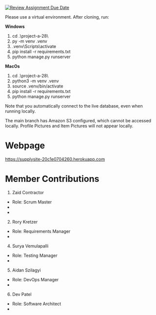 [![Review Assignment Due Date](https://classroom.github.com/assets/deadline-readme-button-22041afd0340ce965d47ae6ef1cefeee28c7c493a6346c4f15d667ab976d596c.svg)](https://classroom.github.com/a/hLqvXyMi)

Please use a virtual environment. After cloning, run:

**Windows**
1. cd .\project-a-28\
2. py -m venv .venv
3. .venv\Scripts\activate
4. pip install -r requirements.txt
5. python manage.py runserver

**MacOs**
1. cd .\project-a-28\
2. python3 -m venv .venv
3. source .venv/bin/activate
4. pip install -r requirements.txt
5. python manage.py runserver

Note that you automatically connect to the live database, even when running locally.

The main branch has Amazon S3 configured, which cannot be accessed locally. Profile Pictures and Item Pictures will not appear locally.

# Webpage
https://supplysite-20c1e0704260.herokuapp.com

# Member Contributions
1. Zaid Contractor
- Role: Scrum Master
- 
- 
2. Rory Kretzer
- Role: Requirements Manager
- 
4. Surya Vemulapalli
- Role: Testing Manager
- 
5. Aidan Szilagyi
- Role: DevOps Manager
- 
6. Dev Patel
- Role: Software Architect
-   
